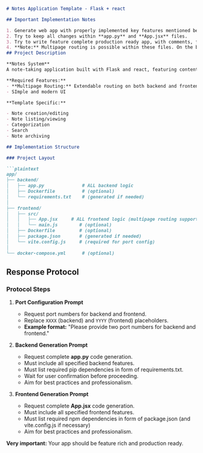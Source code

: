 ```markdown
# Notes Application Template - Flask + react

## Important Implementation Notes

1. Generate web app with properly implemented key features mentioned below.
2. Try to keep all changes within **app.py** and **App.jsx** files.
3. Try to write feature complete production ready app, with comments, fails states, etc.
4. **Note:** Multipage routing is possible within these files. On the backend, you can define multiple routes (e.g., `/login`, `/register`, `/dashboard`, etc.) in **app.py**. On the frontend, client-side routing can be managed within **App.jsx** using conditional rendering or a routing library, all within the single-file constraint.
## Project Description

**Notes System**  
A note-taking application built with Flask and react, featuring content management capabilities.

**Required Features:**
- **Multipage Routing:** Extendable routing on both backend and frontend for additional pages/views
- SImple and modern UI

**Template Specific:**

- Note creation/editing
- Note listing/viewing
- Categorization
- Search
- Note archiving

## Implementation Structure

### Project Layout

```plaintext
app/
├── backend/
│   ├── app.py              # ALL backend logic
│   ├── Dockerfile          # (optional)
│   └── requirements.txt    # (generated if needed)
│
├── frontend/
│   ├── src/
│   │   ├── App.jsx     # ALL frontend logic (multipage routing supported)
│   │   └── main.js        # (optional)
│   ├── Dockerfile         # (optional)
│   ├── package.json       # (generated if needed)
│   └── vite.config.js     # (required for port config)
│
└── docker-compose.yml      # (optional)
```

## Response Protocol

### Protocol Steps

1. **Port Configuration Prompt**
   - Request port numbers for backend and frontend.
   - Replace `XXXX` (backend) and `YYYY` (frontend) placeholders.
   - **Example format:** "Please provide two port numbers for backend and frontend."

2. **Backend Generation Prompt**
   - Request complete **app.py** code generation.
   - Must include all specified backend features.
   - Must list required pip dependencies in form of requirements.txt.
   - Wait for user confirmation before proceeding.
   - Aim for best practices and professionalism.


3. **Frontend Generation Prompt**
   - Request complete **App.jsx** code generation.
   - Must include all specified frontend features.
   - Must list required npm dependencies in form of package.json (and vite.config.js if necessary)
   - Aim for best practices and professionalism.


**Very important:** Your app should be feature rich and production ready.
```